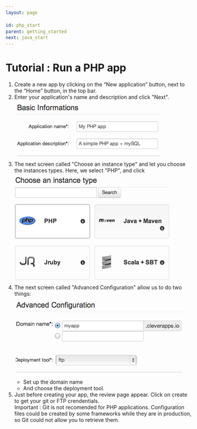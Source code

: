 ```yaml
---
layout: page

id: php_start
parent: getting_started
next: java_start
---
```


# Tutorial : Run a PHP app

1. Create a new app by clicking on the “New application” button, next to the “Home” button, in the top bar. 
2. Enter your application's name and description and click "Next".<img class="thumbnail img_doc" src="/img/appphpname.png">
3. The next screen called "Choose an instance type" and let you choose the instances types. Here, we select "PHP", and click  <img class="thumbnail img_doc" src="/img/php.png">
4. The next screen called "Advanced Configuration" allow us to do two things:<img class="thumbnail img_doc" src="/img/advancedconfphp.png">
	* Set up the domain name
	* And choose the deployment tool. 
5. Just before creating your app, the review page appear. Click on create to get your git or FTP crendentials.  
	Important : Git is not recomended for PHP applications. Configuration files could be created by some frameworks while they are in production, so Git could not allow you to retrieve them.